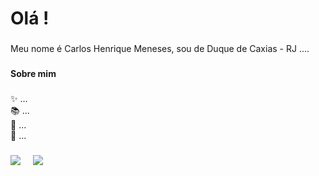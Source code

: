 <h1 align="left">Olá !</h1>

###

<p align="left">Meu nome é Carlos Henrique Meneses, sou de Duque de Caxias - RJ ....</p>

###

<h4 align="left">Sobre mim</h4>

###

<p align="left">✨  ...<br>📚 ...<br>🎯 ...<br>🎲 ...</p>

###

<h4 align="left"> </h4>

###

<div align="left">
  <img src= />
  <img width="12" />
  <img src= />
  <img width="12" />
  <!-- <img src="https://cdn.jsdelivr.net/gh/devicons/devicon/icons/python/python-original.svg" height="30" alt="python logo"  />
  <img width="12" /> -->
  <img src=""/>
</div>

###
